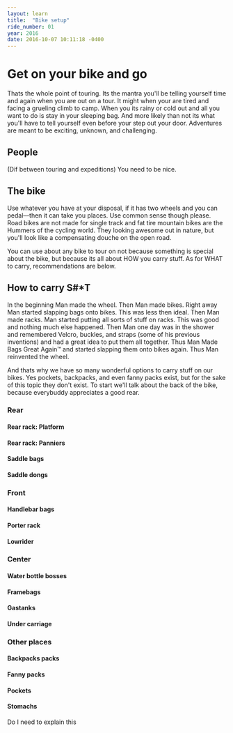 ```yaml
---
layout: learn
title:  "Bike setup"
ride_number: 01
year: 2016
date: 2016-10-07 10:11:18 -0400
---
```



# Get on your bike and go

Thats the whole point of touring. Its the mantra you'll be telling yourself time and again when you are out on a tour. It might when your are tired and facing a grueling climb to camp. When you its rainy or cold out and all you want to do is stay in your sleeping bag. And more likely than not its what you'll have to tell yourself even before your step out your door. Adventures are meant to be exciting, unknown, and challenging. 

## People
(Dif between touring and expeditions) You need to be nice.



## The bike
Use whatever you have at your disposal, if it has two wheels and you can pedal––then it can take you places. Use common sense though please. Road bikes are not made for single track and fat tire mountain bikes are the Hummers of the cycling world. They looking awesome out in nature, but you'll look like a compensating douche on the open road. 

You can use about any bike to tour on not because something is special about the bike, but because its all about HOW you carry stuff. As for WHAT to carry, recommendations are below.


## How to carry S#*T

In the beginning Man made the wheel. Then Man made bikes. Right away Man started slapping bags onto bikes. This was less then ideal. Then Man made racks. Man started putting all sorts of stuff on racks. This was good and nothing much else happened. Then Man one day was in the shower and remembered Velcro, buckles, and straps (some of his previous inventions) and had a great idea to put them all together. Thus Man Made Bags Great Again™ and started slapping them onto bikes again. Thus Man reinvented the wheel.

And thats why we have so many wonderful options to carry stuff on our bikes. Yes pockets, backpacks, and even fanny packs exist, but for the sake of this topic they don't exist. To start we'll talk about the back of the bike, because everybuddy appreciates a good rear.


### Rear

#### Rear rack:  Platform

#### Rear rack:  Panniers

#### Saddle bags

#### Saddle dongs



### Front

#### Handlebar bags

#### Porter rack 

#### Lowrider


### Center

#### Water bottle bosses

#### Framebags

#### Gastanks

#### Under carriage 


###  Other places

#### Backpacks packs

#### Fanny packs

#### Pockets

#### Stomachs

Do I need to explain this










